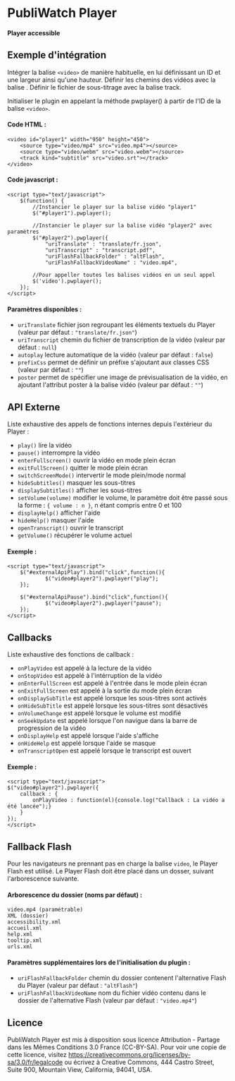 # PubliWatch Player
#### Player accessible

## Exemple d'intégration

Intégrer la balise `<video>` de manière habituelle, en lui définissant un ID et une largeur ainsi qu'une hauteur.
Définir les chemins des vidéos avec la balise <source>. Définir le fichier de sous-titrage avec la balise track. 

Initialiser le plugin en appelant la méthode pwplayer() à partir de l'ID de la balise `<video>`.

#### Code HTML :
```
<video id="player1" width="950" height="450">
    <source type="video/mp4" src="video.mp4"></source>
	<source type="video/webm" src="video.webm"></source>
	<track kind="subtitle" src="video.srt"></track>
</video>
```

#### Code javascript :
```
<script type="text/javascript">
	$(function() {
		//Instancier le player sur la balise vidéo "player1"
		$("#player1").pwplayer();

		//Instancier le player sur la balise vidéo "player2" avec paramètres
		$("#player2").pwplayer({
			"uriTranslate" : "translate/fr.json",
			"uriTranscript" : "transcript.pdf",
			"uriFlashFallbackFolder" : "altFlash",
			"uriFlashFallbackVideoName" : "video.mp4",

		//Pour appeller toutes les balises vidéos en un seul appel
		$('video').pwplayer();
	});
</script>
```

#### Paramètres disponibles :
* `uriTranslate` fichier json regroupant les éléments textuels du Player (valeur par défaut : `"translate/fr.json"`) 
* `uriTranscript` chemin du fichier de transcription de la vidéo (valeur par défaut : `null`)
* `autoplay` lecture automatique de la vidéo (valeur par défaut : `false`)
* `prefixCss` permet de définir un préfixe s'ajoutant aux classes CSS (valeur par défaut : `""`)
* `poster` permet de spécifier une image de prévisualisation de la vidéo, en ajoutant l'attribut poster à la balise vidéo (valeur par défaut : `""`)

## API Externe

Liste exhaustive des appels de fonctions internes depuis l'extérieur du Player :

* `play()` lire la vidéo
* `pause()` interrompre la vidéo
* `enterFullscreen()` ouvrir la vidéo en mode plein écran
* `exitFullScreen()` quitter le mode plein écran
* `switchScreenMode()` intervertir le mode plein/mode normal
* `hideSubtitles()` masquer les sous-titres
* `displaySubtitles()` afficher les sous-titres
* `setVolume(volume)` modifier le volume, le paramètre doit être passé sous la forme : `{ volume : n }`, n étant compris entre 0 et 100
* `displayHelp()` afficher l'aide
* `hideHelp()` masquer l'aide
* `openTranscript()` ouvrir le transcript
* `getVolume()` récupérer le volume actuel

#### Exemple :
```
<script type="text/javascript">
    $("#externalApiPlay").bind("click",function(){
			$("video#player2").pwplayer("play");
	});

	$("#externalApiPause").bind("click",function(){
			$("video#player2").pwplayer("pause");
	});
</script>
```

## Callbacks

Liste exhaustive des fonctions de callback :

* `onPlayVideo` est appelé à la lecture de la vidéo
* `onStopVideo` est appelé à l'intérruption de la vidéo
* `onEnterFullScreen` est appelé à l'entrée dans le mode plein écran
* `onExitFullScreen` est appelé à la sortie du mode plein écran
* `onDisplaySubTitle` est appelé lorsque les sous-titres sont activés
* `onHideSubTitle` est appelé lorsque les sous-titres sont désactivés
* `onVolumeChange` est appelé lorsque le volume est modifié
* `onSeekUpdate` est appelé lorsque l'on navigue dans la barre de progression de la vidéo
* `onDisplayHelp` est appelé lorsque l'aide s'affiche
* `onHideHelp` est appelé lorsque l'aide se masque
* `onTranscriptOpen` est appelé lorsque le transcript est ouvert

#### Exemple :
```
<script type="text/javascript">
$("video#player2").pwplayer({
    callback : { 
		onPlayVideo : function(el){console.log("Callback : La vidéo a été lancée");}
	}
});
</script>
```

## Fallback Flash

Pour les navigateurs ne prennant pas en charge la balise `video`, le Player Flash est utilisé. Le Player Flash doit être placé dans un dosser, suivant l'arborescence suivante.

#### Arborescence du dossier (noms par défaut) :
```
video.mp4 (paramétrable)
XML (dossier)
accessibility.xml
accueil.xml
help.xml
tooltip.xml
urls.xml
```

#### Paramètres supplémentaires lors de l'initialisation du plugin :
* `uriFlashFallbackFolder` chemin du dossier contenent l'alternative Flash du Player (valeur par défaut : `"altFlash"`)
* `uriFlashFallbackVideoName` nom du fichier vidéo contenu dans le dossier de l'alternative Flash (valeur par défaut : `"video.mp4"`)

## Licence

PubliWatch Player est mis à disposition sous licence Attribution - Partage dans les Mêmes Conditions 3.0 France (CC-BY-SA). Pour voir une copie de cette licence, visitez https://creativecommons.org/licenses/by-sa/3.0/fr/legalcode ou écrivez à Creative Commons, 444 Castro Street, Suite 900, Mountain View, California, 94041, USA.